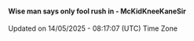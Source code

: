 #### Wise man says only fool rush in - McKidKneeKaneSir
Updated on 14/05/2025 - 08:17:07 (UTC) Time Zone
